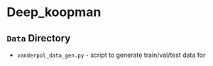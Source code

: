 # Deep_koopman
## **`Data`** Directory 
* `vanderpol_data_gen.py` - script to generate train/val/test data for 
